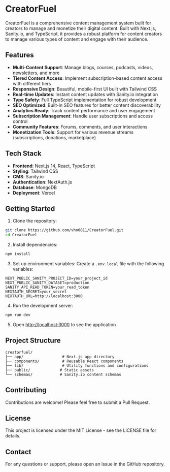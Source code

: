 # CreatorFuel

CreatorFuel is a comprehensive content management system built for creators to manage and monetize their digital content. Built with Next.js, Sanity.io, and TypeScript, it provides a robust platform for content creators to manage various types of content and engage with their audience.

## Features

- **Multi-Content Support**: Manage blogs, courses, podcasts, videos, newsletters, and more
- **Tiered Content Access**: Implement subscription-based content access with different tiers
- **Responsive Design**: Beautiful, mobile-first UI built with Tailwind CSS
- **Real-time Updates**: Instant content updates with Sanity.io integration
- **Type Safety**: Full TypeScript implementation for robust development
- **SEO Optimized**: Built-in SEO features for better content discoverability
- **Analytics Ready**: Track content performance and user engagement
- **Subscription Management**: Handle user subscriptions and access control
- **Community Features**: Forums, comments, and user interactions
- **Monetization Tools**: Support for various revenue streams (subscriptions, donations, marketplace)

## Tech Stack

- **Frontend**: Next.js 14, React, TypeScript
- **Styling**: Tailwind CSS
- **CMS**: Sanity.io
- **Authentication**: NextAuth.js
- **Database**: MongoDB
- **Deployment**: Vercel

## Getting Started

1. Clone the repository:
```bash
git clone https://github.com/vho0811/CreatorFuel.git
cd CreatorFuel
```

2. Install dependencies:
```bash
npm install
```

3. Set up environment variables:
Create a `.env.local` file with the following variables:
```env
NEXT_PUBLIC_SANITY_PROJECT_ID=your_project_id
NEXT_PUBLIC_SANITY_DATASET=production
SANITY_API_READ_TOKEN=your_read_token
NEXTAUTH_SECRET=your_secret
NEXTAUTH_URL=http://localhost:3000
```

4. Run the development server:
```bash
npm run dev
```

5. Open [http://localhost:3000](http://localhost:3000) to see the application

## Project Structure

```
creatorfuel/
├── app/                 # Next.js app directory
├── components/          # Reusable React components
├── lib/                 # Utility functions and configurations
├── public/             # Static assets
└── schemas/            # Sanity.io content schemas
```

## Contributing

Contributions are welcome! Please feel free to submit a Pull Request.

## License

This project is licensed under the MIT License - see the LICENSE file for details.

## Contact

For any questions or support, please open an issue in the GitHub repository.

